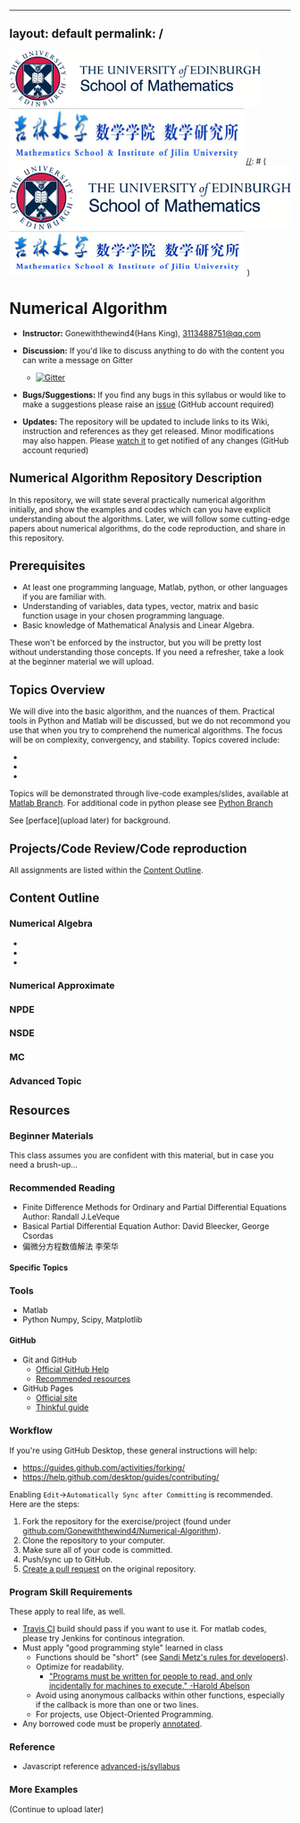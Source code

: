 
---
layout: default
permalink: /
---
[//]: # (comment)
<img width = '450' height = '100' src="assets/logo.png"/><img width = '420' height ='100' src ="assets/jilinUniversitylogo.png"/>
[//]: # (<img src="assets/logo.png" alt="class logo" class="logo"/> <img src="assets/jilinUniversitylogo.png" alt="class logo" class="logo"/> )
#  Numerical Algorithm
* **Instructor:** Gonewiththewind4(Hans King), [3113488751@qq.com](mailto:3113488751@qq.com)

* **Discussion:** If you'd like to discuss anything to do with the content you can write a message on Gitter 
   * [![Gitter](https://badges.gitter.im/Join%20Chat.svg)](https://gitter.im/Numerical-Algorithm/community#)
* **Bugs/Suggestions:** If you find any bugs in this syllabus or would like to make a suggestions please raise an [issue](https://github.com/Gonewiththewind4/Numerical-Algorithm/issues) (GitHub account required)
* **Updates:** The repository will be updated to include links to its Wiki, instruction and references as they get released. Minor modifications may also happen. Please [watch it](https://help.github.com/articles/watching-and-unwatching-repositories/) to get notified of any changes (GitHub account requried)


## Numerical Algorithm Repository Description
In this repository, we will state several practically numerical algorithm initially, and show the examples and codes which can you have explicit understanding about the algorithms. Later, we will follow some cutting-edge papers about numerical algorithms, do the code reproduction, and share in this repository.

## Prerequisites

* At least one programming language, Matlab, python, or other languages if you are familiar with.
* Understanding of variables, data types, vector, matrix and basic function usage in your chosen programming language.
* Basic knowledge of Mathematical Analysis and Linear Algebra.

These won't be enforced by the instructor, but you will be pretty lost without understanding those concepts. If you need a refresher, take a look at the beginner material we will upload.

## Topics Overview

We will dive into the basic algorithm, and the nuances of them. Practical tools in Python and Matlab will be discussed, but we do not recommond you use that when you try to comprehend the numerical algorithms.  The focus will be on complexity, convergency, and stability.  Topics covered include:

* 
*
*


Topics will be demonstrated through live-code examples/slides, available at [Matlab Branch](https://github.com/Gonewiththewind4/Numerical-Algorithm/tree/master).  For additional code in python please see [Python Branch](https://github.com/Gonewiththewind4/Numerical-Algorithm/tree/python)

See [perface](upload later) for  background.

## Projects/Code Review/Code reproduction

All assignments are listed within the [Content Outline](#content-outline).







## Content Outline

### Numerical Algebra

*
*
*



### Numerical Approximate



### NPDE



### NSDE


### MC


### Advanced Topic


## Resources


### Beginner Materials

This class assumes you are confident with this material, but in case you need a brush-up...


### Recommended Reading

* Finite Difference Methods for Ordinary and Partial Differential Equations Author: Randall J.LeVeque
* Basical Partial Differential Equation Author: David Bleecker, George Csordas
* 偏微分方程数值解法 李荣华


#### Specific Topics



### Tools

* Matlab
* Python Numpy, Scipy, Matplotlib

#### GitHub

* Git and GitHub
    * [Official GitHub Help](https://help.github.com/)
    * [Recommended resources](http://hackerhours.org/resources.html#github)
* GitHub Pages
    * [Official site](https://pages.github.com/)
    * [Thinkful guide](http://www.thinkful.com/learn/a-guide-to-using-github-pages/)
 
### Workflow

If you're using GitHub Desktop, these general instructions will help:

* <https://guides.github.com/activities/forking/>
* <https://help.github.com/desktop/guides/contributing/>

Enabling `Edit`->`Automatically Sync after Committing` is recommended. Here are the steps:

1. Fork the repository for the exercise/project (found under [github.com/Gonewiththewind4/Numerical-Algorithm](https://github.com/Gonewiththewind4/Numerical-Algorithm)).
1. Clone the repository to your computer.
1. Make sure all of your code is committed.
1. Push/sync up to GitHub.
1. [Create a pull request](https://help.github.com/articles/creating-a-pull-request/) on the original repository.



### Program Skill Requirements

These apply to real life, as well.

* [Travis CI](https://docs.travis-ci.com/) build should pass if you want to use it. For matlab codes, please try Jenkins for continous integration.
* Must apply "good programming style" learned in class
    * Functions should be "short" (see [Sandi Metz's rules for developers](https://robots.thoughtbot.com/sandi-metz-rules-for-developers)).
    * Optimize for readability.
        * ["Programs must be written for people to read, and only incidentally for machines to execute." -Harold Abelson](https://www.goodreads.com/quotes/9168-programs-must-be-written-for-people-to-read-and-only)
    * Avoid using anonymous callbacks within other functions, especially if the callback is more than one or two lines.
    * For projects, use Object-Oriented Programming.
* Any borrowed code must be properly [annotated](#instructor).

### Reference

* Javascript reference [advanced-js/syllabus](https://github.com/advanced-js/syllabus)

### More Examples
(Continue to upload later)

